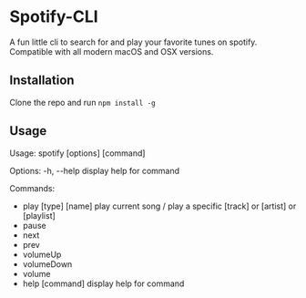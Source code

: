 # Spotify-CLI
A fun little cli to search for and play your favorite tunes on spotify. Compatible with all modern macOS and OSX versions. 

## Installation
Clone the repo and run 
`npm install -g`

## Usage
Usage: spotify [options] [command]

Options:
  -h, --help          display help for command

Commands:
 * play [type] [name]  play current song / play a specific [track] or [artist] or [playlist]
 * pause
 * next
 * prev
 * volumeUp
 * volumeDown
 * volume <volume>
 * help [command]      display help for command
